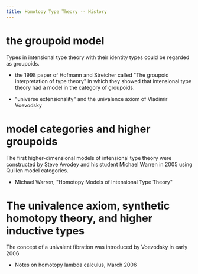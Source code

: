 ```yaml
---
title: Homotopy Type Theory -- History
---
```


# the groupoid model

Types in intensional type theory with their identity types
could be regarded as groupoids.

- the 1998 paper of Hofmann and Streicher called
  "The groupoid interpretation of type theory"
  in which they showed that
  intensional type theory had a model in the category of groupoids.

- "universe extensionality"
  and the univalence axiom of Vladimir Voevodsky

# model categories and higher groupoids

The first higher-dimensional models of intensional type theory
were constructed by Steve Awodey and his student Michael Warren in 2005
using Quillen model categories.

- Michael Warren, "Homotopy Models of Intensional Type Theory"

# The univalence axiom, synthetic homotopy theory, and higher inductive types

The concept of a univalent fibration was introduced by Voevodsky in early 2006

- Notes on homotopy lambda calculus, March 2006
